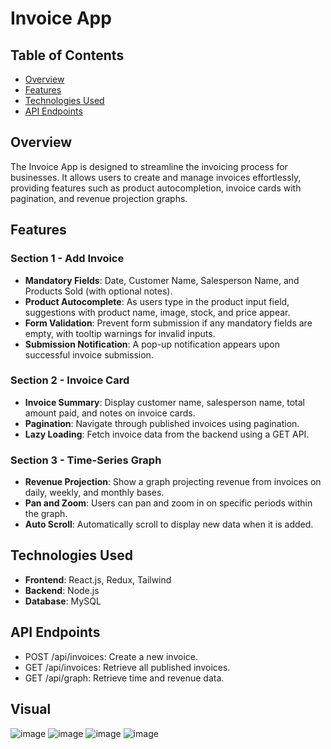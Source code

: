 
# Invoice App

## Table of Contents
- [Overview](#overview)
- [Features](#features)
- [Technologies Used](#technologies-used)
- [API Endpoints](#api-endpoints)


## Overview
The Invoice App is designed to streamline the invoicing process for businesses. It allows users to create and manage invoices effortlessly, providing features such as product autocompletion, invoice cards with pagination, and revenue projection graphs.

## Features
### Section 1 - Add Invoice
- **Mandatory Fields**: Date, Customer Name, Salesperson Name, and Products Sold (with optional notes).
- **Product Autocomplete**: As users type in the product input field, suggestions with product name, image, stock, and price appear.
- **Form Validation**: Prevent form submission if any mandatory fields are empty, with tooltip warnings for invalid inputs.
- **Submission Notification**: A pop-up notification appears upon successful invoice submission.

### Section 2 - Invoice Card
- **Invoice Summary**: Display customer name, salesperson name, total amount paid, and notes on invoice cards.
- **Pagination**: Navigate through published invoices using pagination.
- **Lazy Loading**: Fetch invoice data from the backend using a GET API.

### Section 3 - Time-Series Graph
- **Revenue Projection**: Show a graph projecting revenue from invoices on daily, weekly, and monthly bases.
- **Pan and Zoom**: Users can pan and zoom in on specific periods within the graph.
- **Auto Scroll**: Automatically scroll to display new data when it is added.

## Technologies Used
- **Frontend**: React.js, Redux, Tailwind
- **Backend**: Node.js
- **Database**: MySQL

## API Endpoints
- POST /api/invoices: Create a new invoice.
- GET /api/invoices: Retrieve all published invoices.
- GET /api/graph: Retrieve time and revenue data.

## Visual 
![image](https://github.com/user-attachments/assets/a2d0bb89-1ae9-4c12-89c6-df7276ecdbed)
![image](https://github.com/user-attachments/assets/8d0ecab1-f84f-4701-829f-4e194f535f7e)
![image](https://github.com/user-attachments/assets/c1ae1719-a093-40c4-a6a5-a8350eb8a8f9)
![image](https://github.com/user-attachments/assets/d0c85ffa-c77e-4688-990d-de9c15108f41)




